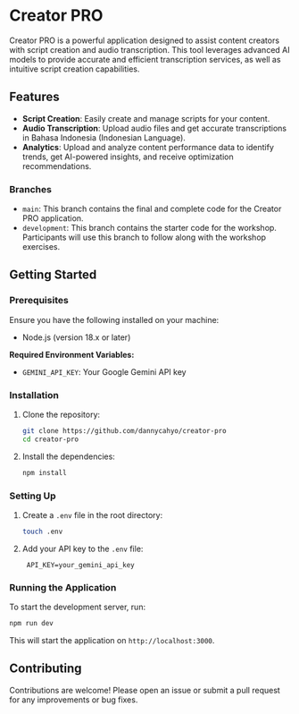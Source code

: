 # Creator PRO

Creator PRO is a powerful application designed to assist content creators with script creation and audio transcription. This tool leverages advanced AI models to provide accurate and efficient transcription services, as well as intuitive script creation capabilities.

## Features

- **Script Creation**: Easily create and manage scripts for your content.
- **Audio Transcription**: Upload audio files and get accurate transcriptions in Bahasa Indonesia (Indonesian Language).
- **Analytics**: Upload and analyze content performance data to identify trends, get AI-powered insights, and receive optimization recommendations.

### Branches

- `main`: This branch contains the final and complete code for the Creator PRO application.
- `development`: This branch contains the starter code for the workshop. Participants will use this branch to follow along with the workshop exercises.

## Getting Started

### Prerequisites

Ensure you have the following installed on your machine:

- Node.js (version 18.x or later)

**Required Environment Variables:**

- `GEMINI_API_KEY`: Your Google Gemini API key

### Installation

1. Clone the repository:

   ```bash
   git clone https://github.com/dannycahyo/creator-pro
   cd creator-pro
   ```

2. Install the dependencies:

   ```bash
   npm install
   ```

### Setting Up

1. Create a `.env` file in the root directory:

   ```bash
   touch .env
   ```

2. Add your API key to the `.env` file:

   ```
    API_KEY=your_gemini_api_key
   ```

### Running the Application

To start the development server, run:

```bash
npm run dev
```

This will start the application on `http://localhost:3000`.

## Contributing

Contributions are welcome! Please open an issue or submit a pull request for any improvements or bug fixes.
